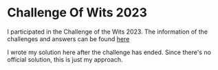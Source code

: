 # Challenge Of Wits 2023

I participated in the Challenge of the Wits 2023. The information of the challenges and answers can be found [here](https://www.dtcareers.gov.sg/challenge/)

I wrote my solution here after the challenge has ended. Since there's no official solution, this is just my approach.
